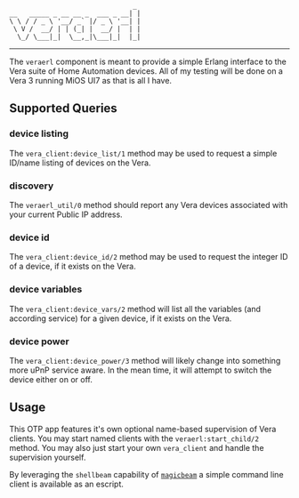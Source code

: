                                    _
    __   _____ _ __ __ _  ___ _ __| |
    \ \ / / _ \ '__/ _` |/ _ \ '__| |
     \ V /  __/ | | (_| |  __/ |  | |
      \_/ \___|_|  \__,_|\___|_|  |_|
------

The `veraerl` component is meant to provide a simple Erlang interface to the Vera suite of Home Automation devices. All of my testing will be done on a Vera 3 running MiOS UI7 as that is all I have.

## Supported Queries

### device listing

The `vera_client:device_list/1` method may be used to request a simple ID/name listing of devices on the Vera.

### discovery

The `veraerl_util/0` method should report any Vera devices associated with your current Public IP address.

### device id

The `vera_client:device_id/2` method may be used to request the integer ID of a device, if it exists on the Vera.

### device variables

The `vera_client:device_vars/2` method will list all the variables (and according service) for a given device, if it exists on the Vera.

### device power

The `vera_client:device_power/3` method will likely change into something more uPnP service aware. In the mean time, it will attempt to switch the device either on or off.

## Usage

This OTP app features it's own optional name-based supervision of Vera clients. You may start named clients with the `veraerl:start_child/2` method. You may also just start your own `vera_client` and handle the supervision yourself.

By leveraging the `shellbeam` capability of [`magicbeam`](http://github.com/otakup0pe/magicbeam) a simple command line client is available as an escript.
